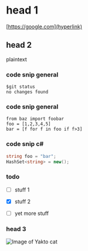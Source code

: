 # head 1
[https://google.com](hyperlink)
## head 2
plaintext

### code snip general
```
$git status
no changes found
```
### code snip general
```pyton
from baz import foobar
foo = [1,2,3,4,5]
bar = [f for f in foo if f>3]
```


### code snip c#
```csharp 
string foo = "bar";
HashSet<string> = new();
```

### todo
- [ ] stuff 1
- [x] stuff 2
- [ ] yet more stuff


### head 3
![Image of Yakto cat](https://octodex.github.com/images/yaktocat.png)
